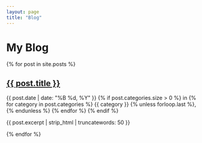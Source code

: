 ```yaml
---
layout: page
title: "Blog"
---
```


# My Blog

{% for post in site.posts %}
  <article>
    <h2>
      <a href="{{ post.url | relative_url }}">
        {{ post.title }}
      </a>
    </h2>
    <time datetime="{{ post.date | date_to_xmlschema }}">{{ post.date | date: "%B %d, %Y" }}</time>
    {% if post.categories.size > 0 %}
      in 
      {% for category in post.categories %}
        <span>{{ category }}</span>
        {% unless forloop.last %}, {% endunless %}
      {% endfor %}
    {% endif %}
    <p>{{ post.excerpt | strip_html | truncatewords: 50 }}</p>
  </article>
{% endfor %} 